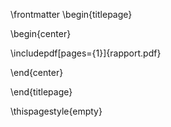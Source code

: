 \frontmatter
\begin{titlepage}

\begin{center}

\includepdf[pages={1}]{rapport.pdf}

\end{center}

\end{titlepage}

\thispagestyle{empty}
